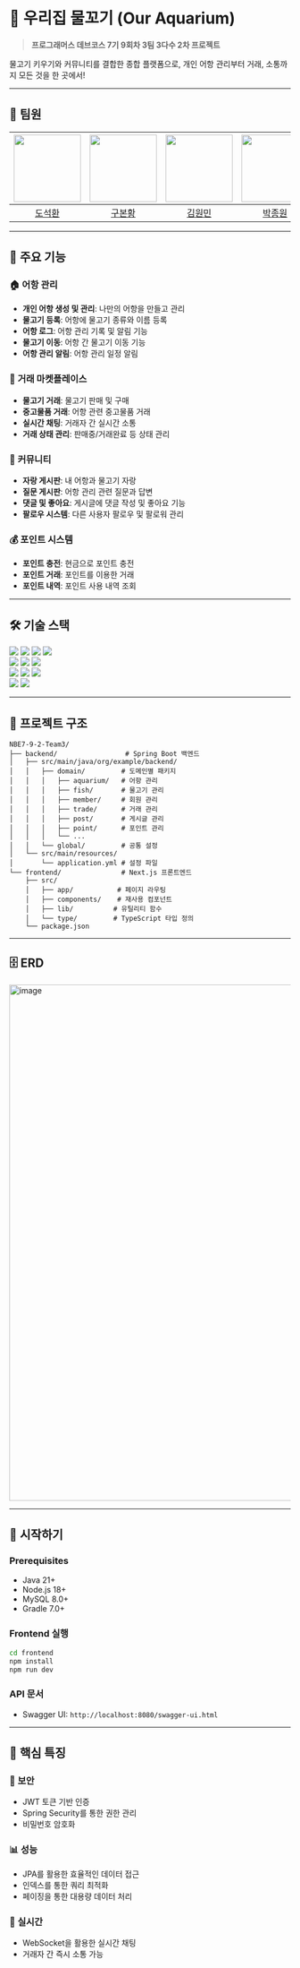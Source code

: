 # 🐠 우리집 물꼬기 (Our Aquarium)

> **프로그래머스 데브코스 7기 9회차 3팀 3다수 2차 프로젝트**

물고기 키우기와 커뮤니티를 결합한 종합 플랫폼으로, 개인 어항 관리부터 거래, 소통까지 모든 것을 한 곳에서!

---

## 🤝 팀원
| <img src="https://github.com/do04080.png" width="120px;" alt=""/> | <img src="https://github.com/BE9koo.png" width="120px;" alt=""/> | <img src="https://github.com/kimwonmin.png" width="120px;" alt=""/> | <img src="https://github.com/premierbell.png" width="120px;" alt=""/> | <img src="https://github.com/qivvoon.png" width="120px;" alt=""/> | <img src="https://github.com/xoxoisme.png" width="120px;" alt=""/> |
| :----------------------------------------------------: | :----------------------------------------------------: | :----------------------------------------------------: | :----------------------------------------------------: | :----------------------------------------------------: | :----------------------------------------------------: |
|   [도석환](https://github.com/do04080)   |   [구본황](https://github.com/BE9koo)   |   [김원민](https://github.com/kimwonmin)   |   [박종원](https://github.com/premierbell)   |   [박지원](https://github.com/qivvoon)   |   [권태현](https://github.com/xoxoisme)   |

---

## 🌟 주요 기능

### 🏠 **어항 관리**
- **개인 어항 생성 및 관리**: 나만의 어항을 만들고 관리
- **물고기 등록**: 어항에 물고기 종류와 이름 등록
- **어항 로그**: 어항 관리 기록 및 알림 기능
- **물고기 이동**: 어항 간 물고기 이동 기능
- **어항 관리 알림**: 어항 관리 일정 알림

### 🛒 **거래 마켓플레이스**
- **물고기 거래**: 물고기 판매 및 구매
- **중고물품 거래**: 어항 관련 중고물품 거래
- **실시간 채팅**: 거래자 간 실시간 소통
- **거래 상태 관리**: 판매중/거래완료 등 상태 관리

### 👥 **커뮤니티**
- **자랑 게시판**: 내 어항과 물고기 자랑
- **질문 게시판**: 어항 관리 관련 질문과 답변
- **댓글 및 좋아요**: 게시글에 댓글 작성 및 좋아요 기능
- **팔로우 시스템**: 다른 사용자 팔로우 및 팔로워 관리

### 💰 **포인트 시스템**
- **포인트 충전**: 현금으로 포인트 충전
- **포인트 거래**: 포인트를 이용한 거래
- **포인트 내역**: 포인트 사용 내역 조회

---

## 🛠️ 기술 스택

<img src="https://img.shields.io/badge/Java-ED8B00?style=for-the-badge&logo=openjdk&logoColor=white"/> <img src="https://img.shields.io/badge/Spring Boot-6DB33F?style=for-the-badge&logo=spring-boot&logoColor=white"/>
<img src="https://img.shields.io/badge/Spring Security-6DB33F?style=for-the-badge&logo=spring&logoColor=white"/> <img src="https://img.shields.io/badge/Spring Data JPA-6DB33F?style=for-the-badge&logo=spring&logoColor=white"/>
<br/>
<img src="https://img.shields.io/badge/Next.js-000000?style=for-the-badge&logo=nextdotjs&logoColor=white"/> <img src="https://img.shields.io/badge/TypeScript-3178C6?style=for-the-badge&logo=typescript&logoColor=white"/> <img src="https://img.shields.io/badge/Tailwind CSS-06B6D4?style=for-the-badge&logo=tailwindcss&logoColor=white"/>
<br/>
<img src="https://img.shields.io/badge/MySQL-4479A1?style=for-the-badge&logo=mysql&logoColor=white"/> <img src="https://img.shields.io/badge/Gradle-02303A?style=for-the-badge&logo=gradle&logoColor=white"/> <img src="https://img.shields.io/badge/AWS S3-569A31?style=for-the-badge&logo=amazon-aws&logoColor=white"/>
<br/>
<img src="https://img.shields.io/badge/JWT-000000?style=for-the-badge&logo=jsonwebtokens&logoColor=white"/> <img src="https://img.shields.io/badge/WebSocket-010101?style=for-the-badge&logo=socketdotio&logoColor=white"/>

---

## 📁 프로젝트 구조

```
NBE7-9-2-Team3/
├── backend/                 # Spring Boot 백엔드
│   ├── src/main/java/org/example/backend/
│   │   ├── domain/         # 도메인별 패키지
│   │   │   ├── aquarium/   # 어항 관리
│   │   │   ├── fish/       # 물고기 관리
│   │   │   ├── member/     # 회원 관리
│   │   │   ├── trade/      # 거래 관리
│   │   │   ├── post/       # 게시글 관리
│   │   │   ├── point/      # 포인트 관리
│   │   │   └── ...
│   │   └── global/         # 공통 설정
│   └── src/main/resources/
│       └── application.yml # 설정 파일
└── frontend/               # Next.js 프론트엔드
    ├── src/
    │   ├── app/           # 페이지 라우팅
    │   ├── components/    # 재사용 컴포넌트
    │   ├── lib/          # 유틸리티 함수
    │   └── type/         # TypeScript 타입 정의
    └── package.json
```
---

## 🗄️ ERD

<img width="2070" height="922" alt="image" src="https://github.com/user-attachments/assets/e90cd0e6-df19-45fb-a99c-c78bc914f720" />

---

## 🚀 시작하기

### Prerequisites
- Java 21+
- Node.js 18+
- MySQL 8.0+
- Gradle 7.0+

### Frontend 실행
```bash
cd frontend
npm install
npm run dev
```

### API 문서
- Swagger UI: `http://localhost:8080/swagger-ui.html`

---

## 🎯 핵심 특징

### 🔐 **보안**
- JWT 토큰 기반 인증
- Spring Security를 통한 권한 관리
- 비밀번호 암호화

### 📊 **성능**
- JPA를 활용한 효율적인 데이터 접근
- 인덱스를 통한 쿼리 최적화
- 페이징을 통한 대용량 데이터 처리

### 🔄 **실시간**
- WebSocket을 활용한 실시간 채팅
- 거래자 간 즉시 소통 가능
